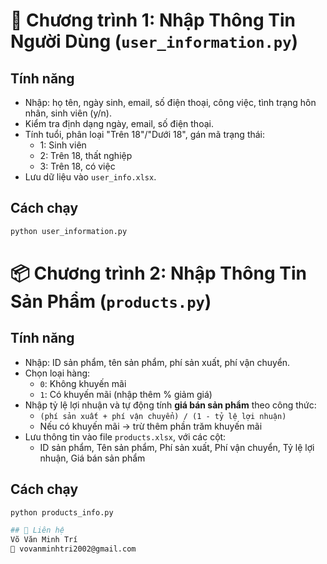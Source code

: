 # 🧾 Chương trình 1: Nhập Thông Tin Người Dùng (`user_information.py`)

## Tính năng
- Nhập: họ tên, ngày sinh, email, số điện thoại, công việc, tình trạng hôn nhân, sinh viên (y/n).
- Kiểm tra định dạng ngày, email, số điện thoại.
- Tính tuổi, phân loại "Trên 18"/"Dưới 18", gán mã trạng thái:
  - 1: Sinh viên
  - 2: Trên 18, thất nghiệp
  - 3: Trên 18, có việc
- Lưu dữ liệu vào `user_info.xlsx`.

## Cách chạy
```bash
python user_information.py
```

# 📦 Chương trình 2: Nhập Thông Tin Sản Phẩm (`products.py`)

## Tính năng
- Nhập: ID sản phẩm, tên sản phẩm, phí sản xuất, phí vận chuyển.
- Chọn loại hàng:
  - `0`: Không khuyến mãi  
  - `1`: Có khuyến mãi (nhập thêm % giảm giá)
- Nhập tỷ lệ lợi nhuận và tự động tính **giá bán sản phẩm** theo công thức:
  - `(phí sản xuất + phí vận chuyển) / (1 - tỷ lệ lợi nhuận)`
  - Nếu có khuyến mãi → trừ thêm phần trăm khuyến mãi
- Lưu thông tin vào file `products.xlsx`, với các cột:
  - ID sản phẩm, Tên sản phẩm, Phí sản xuất, Phí vận chuyển, Tỷ lệ lợi nhuận, Giá bán sản phẩm

## Cách chạy
```bash
python products_info.py

## 📧 Liên hệ
Võ Văn Minh Trí  
📩 vovanminhtri2002@gmail.com
